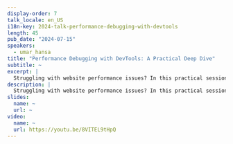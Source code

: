 ```yaml
---
display-order: 7
talk_locale: en_US
i18n-key: 2024-talk-performance-debugging-with-devtools
length: 45
pub_date: "2024-07-15"
speakers:
  - umar_hansa
title: "Performance Debugging with DevTools: A Practical Deep Dive"
subtitle: ~
excerpt: |
  Struggling with website performance issues? In this practical session, you'll learn how to use Chrome DevTools to fix website performance bottlenecks. We'll cover essential workflows and techniques, including analyzing runtime performance, optimizing code delivery, and other tips and tricks. Through real-world case studies, you'll see how these techniques can significantly improve user experience and page load times. Level up your performance debugging skills now!
description: |
  Struggling with website performance issues? In this practical session, you'll learn how to use Chrome DevTools to fix website performance bottlenecks. We'll cover essential workflows and techniques, including analyzing runtime performance, optimizing code delivery, and other tips and tricks. Through real-world case studies, you'll see how these techniques can significantly improve user experience and page load times. Level up your performance debugging skills now!
slides:
  name: ~
  url: ~
video:
  name: ~
  url: https://youtu.be/8VITEL9tHpQ
---
```

